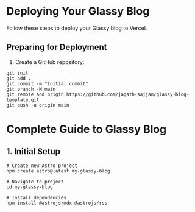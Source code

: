 # Deploying Your Glassy Blog

Follow these steps to deploy your Glassy blog to Vercel.

## Preparing for Deployment

1. Create a GitHub repository:

```
git init
git add .
git commit -m "Initial commit"
git branch -M main
git remote add origin https://github.com/jagath-sajjan/glassy-blog-template.git
git push -u origin main
```

# Complete Guide to Glassy Blog

## 1. Initial Setup

```
# Create new Astro project
npm create astro@latest my-glassy-blog

# Navigate to project
cd my-glassy-blog

# Install dependencies
npm install @astrojs/mdx @astrojs/rss
```
